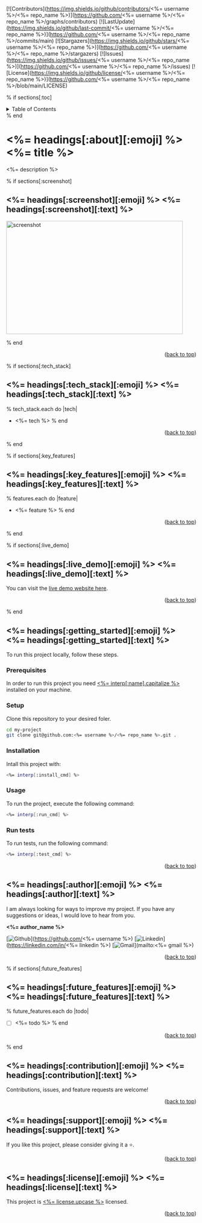 <a name="readme-top"></a>
[![Contributors](https://img.shields.io/github/contributors/<%= username %>/<%= repo_name %>)](https://github.com/<%= username %>/<%= repo_name %>/graphs/contributors)
[![LastUpdate](https://img.shields.io/github/last-commit/<%= username %>/<%= repo_name %>)](https://github.com/<%= username %>/<%= repo_name %>/commits/main)
[![Stargazers](https://img.shields.io/github/stars/<%= username %>/<%= repo_name %>)](https://github.com/<%= username %>/<%= repo_name %>/stargazers)
[![Issues](https://img.shields.io/github/issues/<%= username %>/<%= repo_name %>)](https://github.com/<%= username %>/<%= repo_name %>/issues)
[![License](https://img.shields.io/github/license/<%= username %>/<%= repo_name %>)](https://github.com/<%= username %>/<%= repo_name %>/blob/main/LICENSE)

% if sections[:toc]
<details>
<summary>Table of Contents</summary>

% headings.each do |key, data|
% next unless sections[key.to_sym]
% if key == "about".to_sym
- [<%= data[:emoji] %> <%= title %>](#<%= data[:link] %>)
% else 
  - [<%= data[:emoji] %> <%= data[:text] %>](#<%= data[:link] %>)
% end
% end
</details>
% end

# <%= headings[:about][:emoji] %> <%= title %> <a name="<%= headings[:about][:link] %>"></a>

<%= description %>


% if sections[:screenshot]
## <%= headings[:screenshot][:emoji] %> <%= headings[:screenshot][:text] %> <a name="<%= headings[:screenshot][:link] %>"></a>

<img src="https://via.placeholder.com/468x300?text=App+Screenshot+Here" width=468 height=300 alt="screenshot" />

% end

<p align="right">(<a href="#readme-top">back to top</a>)</p>

% if sections[:tech_stack]
## <%= headings[:tech_stack][:emoji] %> <%= headings[:tech_stack][:text] %>  <a name="<%= headings[:tech_stack][:link] %>"></a>
% tech_stack.each do |tech|
- <%= tech %>
% end

<p align="right">(<a href="#readme-top">back to top</a>)</p>
% end

% if sections[:key_features]
## <%= headings[:key_features][:emoji] %> <%= headings[:key_features][:text] %>  <a name="<%= headings[:key_features][:link] %>"></a>
% features.each do |feature|
- <%= feature %>
% end 

<p align="right">(<a href="#readme-top">back to top</a>)</p>
% end

% if sections[:live_demo]
## <%= headings[:live_demo][:emoji] %> <%= headings[:live_demo][:text] %>  <a name="<%= headings[:live_demo][:link] %>"></a>

You can visit the [live demo website here](<%= demo_link %>).

<p align="right">(<a href="#readme-top">back to top</a>)</p>
% end

## <%= headings[:getting_started][:emoji] %> <%= headings[:getting_started][:text] %>  <a name="<%= headings[:getting_started][:link] %>"></a>

To run this project locally, follow these steps.

### Prerequisites

In order to run this project you need [<%= interp[:name].capitalize %>](<%= interp[:link] %>) installed on your machine.

### Setup

Clone this repository to your desired foler.

```sh
cd my-project
git clone git@github.com:<%= username %>/<%= repo_name %>.git .
```

### Installation

Intall this project with:

```sh
<%= interp[:install_cmd] %>

```

### Usage

To run the project, execute the following command:

```sh
<%= interp[:run_cmd] %>

```

### Run tests

To run tests, run the following command:

```sh
<%= interp[:test_cmd] %>

```

<p align="right">(<a href="#readme-top">back to top</a>)</p>

## <%= headings[:author][:emoji] %> <%= headings[:author][:text] %>  <a name="<%= headings[:author][:link] %>"></a>

I am always looking for ways to improve my project. If you have any suggestions or ideas, I would love to hear from you.

**<%= author_name %>**

[![Github](https://img.shields.io/badge/GitHub-673AB7?style=for-the-badge&logo=github&logoColor=white)](https://github.com/<%= username %>)
[![Linkedin](https://img.shields.io/badge/LinkedIn-0077B5?style=for-the-badge&logo=linkedin&logoColor=white)](https://linkedin.com/in/<%= linkedin %>)
[![Gmail](https://img.shields.io/badge/Gmail-D14836?style=for-the-badge&logo=gmail&logoColor=white)](mailto:<%= gmail %>)

<p align="right">(<a href="#readme-top">back to top</a>)</p>

% if sections[:future_features]
## <%= headings[:future_features][:emoji] %> <%= headings[:future_features][:text] %>  <a name="<%= headings[:future_features][:link] %>"></a>
% future_features.each do |todo|
- [ ] <%= todo %>
% end

<p align="right">(<a href="#readme-top">back to top</a>)</p>
% end

## <%= headings[:contribution][:emoji] %> <%= headings[:contribution][:text] %>  <a name="<%= headings[:contribution][:link] %>"></a>

Contributions, issues, and feature requests are welcome!

<p align="right">(<a href="#readme-top">back to top</a>)</p>

## <%= headings[:support][:emoji] %> <%= headings[:support][:text] %>  <a name="<%= headings[:support][:link] %>"></a>

If you like this project, please consider giving it a ⭐.

<p align="right">(<a href="#readme-top">back to top</a>)</p>

## <%= headings[:license][:emoji] %> <%= headings[:license][:text] %> <a name="<%= headings[:license][:link] %>"></a>

This project is [<%= license.upcase %>](./LICENSE) licensed.

<p align="right">(<a href="#readme-top">back to top</a>)</p>